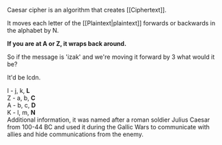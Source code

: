Caesar cipher is an algorithm that creates [[Ciphertext]].

It moves each letter of the [[Plaintext|plaintext]] forwards or backwards in the alphabet by N.

**If you are at A or Z, it wraps back around.**

So if the message is 'izak' and we're moving it forward by 3 what would it be?

It'd be lcdn.

I - j, k, **L**
<br>
Z - a, b, **C**
<br>
A - b, c, **D**
<br>
K - l, m, **N**
<br>
Additional information, it was named after a roman soldier Julius Caesar from 100-44 BC and used it during the Gallic Wars to communicate with allies and hide communications from the enemy.